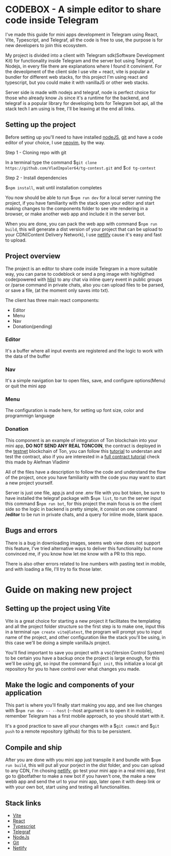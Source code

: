 # CODEBOX - A simple editor to share code inside Telegram

I've made this guide for mini apps development in Telegram using React, Vite, Typescript, and Telegraf, all the code is free to use, the purpose is for new developers to join this ecosystem.

My project is divided into a client with Telegram sdk(Software Development Kit) for functionality inside Telegram and the server bot using Telegraf, Nodejs, in every file there are explanations where I found it convinient. For the deveolpment of the client side I use vite + react, vite is popular a bundler for different web stacks, for this project I'm using react and typescript, but you could make it with vanillaJS or other web stacks.

Server side is made with nodejs and telegraf, node is perfect choice for those who already know Js since it's a runtime for the backend, and telegraf is a popular library for developing bots for Telegram bot api, all the stack tech I am using is free, I'll be leaving at the end all links.

## Setting up the project

Before setting up you'll need to have installed [nodeJS](https://nodejs.org/en/download), [git](https://git-scm.com/downloads) and have a code editor of your choice, I use [neovim](https://neovim.io/), by the way.

Step 1 - Cloning repo with git

In a terminal type the command $`git clone https://github.com/VladImpaler64/tg-contest.git` and $`cd tg-contest`

Step 2 - Install dependencies

$`npm install`, wait until installation completes

You now should be able to run $`npm run dev` for a local server running the project, if you have familiarity with the stack open your editor and start making changes to the components folder to see vite rendering in a browser, or make another web app and include it in the server bot.

When you are done, you can pack the web app with command $`npm run build`, this will generate a dist version of your project that can be upload to your CDN(Content Delivery Network), I use [netlify](https://www.netlify.com/) cause it's easy and fast to upload.

## Project overview

The project is an editor to share code inside Telegram in a more suitable way, you can parse to codeblock or send a png image with highligthed code(powered with [hljs](https://highlightjs.org/)) to any chat via inline query event in public groups or /parse command in private chats, also you can upload files to be parsed, or save a file, (at the moment only saves into txt). 

The client has three main react components: 

* Editor
* Menu
* Nav
* Donation(pending)

### Editor
It's a buffer where all input events are registered and the logic to work with the data of the buffer

### Nav
It's a simple navigation bar to open files, save, and configure options(Menu) or quit the mini app

### Menu
The configuration is made here, for setting up font size, color and programmign language


### Donation
This component is an example of integration of Ton blockchain into your mini app, **DO NOT SEND ANY REAL TONCOIN**, the contract is deployed in the [testnet](https://testnet.tonscan.org/) blockchain of Ton, you can follow this [tutorial](https://ton-community.github.io/tutorials/01-wallet/) to understan and test the contract, also if you are interested in a [full contract tutorial](https://www.youtube.com/@AlefmanVladimirEN-xb4pq/videos) check this made by Alefman Vladimir

All of the files have a description to follow the code and understand the flow of the project, once you have familiarity with the code you may want to start a new project yourself.

Server is just one file, app.js and one .env file with you bot token, be sure to have installed the telegraf package with $`npm list`, to run the server input this command $`npm run bot`, for this project the main focus is on the client side so the logic in backend is pretty simple, it consist on one command **/editor** to be run in private chats, and a query for inline mode, blank space.

## Bugs and errors
There is a bug in downloading images, seems web view does not support this feature, I've tried alternative ways to deliver this functionality but none convinced me, if you know how let me know with a PR to this repo.

There is also other errors related to line numbers with pasting text in mobile, and with loading a file, I'll try to fix those later.

# Guide on making new project

## Setting up the project using Vite

Vite is a great choice for starting a new project it facilitates the templating and all the project folder structure so the first step is to make one, input this in a terminal `npm create vite@latest`, the program will prompt you to input name of the project, and other configuration like the stack you'll be using, in this case we'll be doing a simple vanillaJs project.

You'll find important to save you project with a vsc(Version Control System) to be certain you have a backup once the project is large enough, for this we'll be using git, so input the command $`git init`, this initialize a local git repository for you to have control over what changes you made.

## Make the logic and components of your application

This part is where you'll finally start making you app, and see live changes with $`npm run dev -- --host` (--host argument is to open it in mobile), remember Telegram has a first mobile approach, so you should start with it.

It's a good practice to save all your changes with a $`git commit` and $`git push` to a remote repository (github) for this to be persistent.

## Compile and ship

After you are done with you mini app just transpile it and bundle with $`npm run build`, this will put all your porject in the dist folder, and you can upload to any CDN, I'm chosing [netlify](https://www.netlify.com/), go test your mini app in a real mini app, first go to @botfather to make a new bot if you haven't one, the make a new webb app and send the url to your mini app, later open it with deep link or with your own bot, start using and testing all functionalities.

## Stack links

- [Vite](https://vitejs.dev/)
- [React](https://es.react.dev/)
- [Typescript](https://www.typescriptlang.org/)
- [Telegraf](https://telegrafjs.org/)
- [NodeJs](https://nodejs.org/)
- [Git](https://git-scm.com/)
- [Netlify](https://www.netlify.com/)
